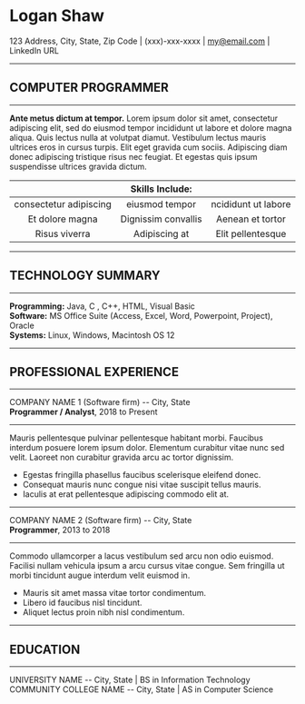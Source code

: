 
# Logan Shaw



123 Address, City, State, Zip Code | (xxx)-xxx-xxxx | my@email.com | LinkedIn URL



___


## COMPUTER PROGRAMMER




___

__Ante metus dictum at tempor.__ Lorem ipsum dolor sit amet, consectetur adipiscing elit, sed do eiusmod tempor incididunt ut labore et dolore magna aliqua. Quis lectus nulla at volutpat diamut.  Vestibulum lectus mauris ultrices eros in cursus turpis. Elit eget gravida cum sociis. Adipiscing diam donec adipiscing tristique risus nec feugiat. Et egestas quis ipsum suspendisse ultrices gravida dictum. 




|                | **Skills Include:** |                |
|:---:|:---:|:---:|
| consectetur adipiscing | eiusmod tempor | ncididunt ut labore |
| Et dolore magna | Dignissim convallis | Aenean et tortor |
| Risus viverra | Adipiscing at | Elit pellentesque |



___



## TECHNOLOGY SUMMARY



___

**Programming:** Java, C , C++, HTML, Visual Basic\
**Software:**  MS Office Suite (Access, Excel, Word, Powerpoint, Project), Oracle  
**Systems:** Linux, Windows, Macintosh OS 12  

___


## PROFESSIONAL EXPERIENCE



___

COMPANY NAME 1 (Software firm) -- City, State  
**Programmer / Analyst**, 2018 to Present

___

Mauris pellentesque pulvinar pellentesque habitant morbi. Faucibus interdum posuere lorem ipsum dolor. Elementum curabitur vitae nunc sed velit. Laoreet non curabitur gravida arcu ac tortor dignissim.

* Egestas fringilla phasellus faucibus scelerisque eleifend donec. 
* Consequat mauris nunc congue nisi vitae suscipit tellus mauris.
* Iaculis at erat pellentesque adipiscing commodo elit at.    

___

COMPANY NAME 2  (Software firm) -- City, State  
**Programmer**, 2013 to 2018

___

Commodo ullamcorper a lacus vestibulum sed arcu non odio euismod. Facilisi nullam vehicula ipsum a arcu cursus vitae congue. Sem fringilla ut morbi tincidunt augue interdum velit euismod in. 

* Mauris sit amet massa vitae tortor condimentum. 
* Libero id faucibus nisl tincidunt.
* Aliquet lectus proin nibh nisl condimentum.

___



## EDUCATION 



___

UNIVERSITY NAME -- City, State | BS in Information Technology  
COMMUNITY COLLEGE NAME -- City, State | AS in Computer Science

